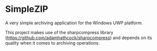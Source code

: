# SimpleZIP

A very simple archiving application for the Windows UWP platform.

This project makes use of the sharpcompress library (https://github.com/adamhathcock/sharpcompress) and depends on its quality when it comes to archiving operations.
